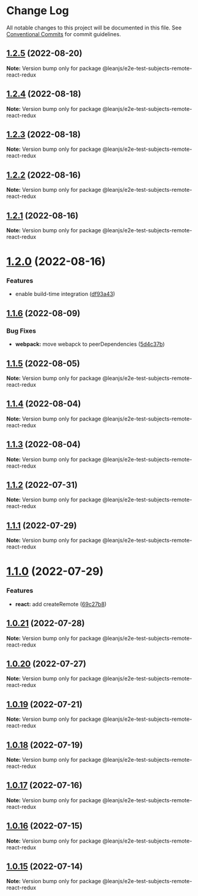 # Change Log

All notable changes to this project will be documented in this file.
See [Conventional Commits](https://conventionalcommits.org) for commit guidelines.

## [1.2.5](https://github.com/leanjs/leanjs/compare/@leanjs/e2e-test-subjects-remote-react-redux@1.2.4...@leanjs/e2e-test-subjects-remote-react-redux@1.2.5) (2022-08-20)

**Note:** Version bump only for package @leanjs/e2e-test-subjects-remote-react-redux





## [1.2.4](https://github.com/leanjs/leanjs/compare/@leanjs/e2e-test-subjects-remote-react-redux@1.2.3...@leanjs/e2e-test-subjects-remote-react-redux@1.2.4) (2022-08-18)

**Note:** Version bump only for package @leanjs/e2e-test-subjects-remote-react-redux





## [1.2.3](https://github.com/leanjs/leanjs/compare/@leanjs/e2e-test-subjects-remote-react-redux@1.2.2...@leanjs/e2e-test-subjects-remote-react-redux@1.2.3) (2022-08-18)

**Note:** Version bump only for package @leanjs/e2e-test-subjects-remote-react-redux





## [1.2.2](https://github.com/leanjs/leanjs/compare/@leanjs/e2e-test-subjects-remote-react-redux@1.2.1...@leanjs/e2e-test-subjects-remote-react-redux@1.2.2) (2022-08-16)

**Note:** Version bump only for package @leanjs/e2e-test-subjects-remote-react-redux





## [1.2.1](https://github.com/leanjs/leanjs/compare/@leanjs/e2e-test-subjects-remote-react-redux@1.2.0...@leanjs/e2e-test-subjects-remote-react-redux@1.2.1) (2022-08-16)

**Note:** Version bump only for package @leanjs/e2e-test-subjects-remote-react-redux





# [1.2.0](https://github.com/leanjs/leanjs/compare/@leanjs/e2e-test-subjects-remote-react-redux@1.1.6...@leanjs/e2e-test-subjects-remote-react-redux@1.2.0) (2022-08-16)


### Features

* enable build-time integration ([df93a43](https://github.com/leanjs/leanjs/commit/df93a433f869a659ace4fb1388608fdd415071b0))





## [1.1.6](https://github.com/leanjs/leanjs/compare/@leanjs/e2e-test-subjects-remote-react-redux@1.1.5...@leanjs/e2e-test-subjects-remote-react-redux@1.1.6) (2022-08-09)


### Bug Fixes

* **webpack:** move webapck to peerDependencies ([5d4c37b](https://github.com/leanjs/leanjs/commit/5d4c37bde96240a8056c9fb6dfafb9d4f082eb3b))





## [1.1.5](https://github.com/leanjs/leanjs/compare/@leanjs/e2e-test-subjects-remote-react-redux@1.1.4...@leanjs/e2e-test-subjects-remote-react-redux@1.1.5) (2022-08-05)

**Note:** Version bump only for package @leanjs/e2e-test-subjects-remote-react-redux





## [1.1.4](https://github.com/leanjs/leanjs/compare/@leanjs/e2e-test-subjects-remote-react-redux@1.1.3...@leanjs/e2e-test-subjects-remote-react-redux@1.1.4) (2022-08-04)

**Note:** Version bump only for package @leanjs/e2e-test-subjects-remote-react-redux





## [1.1.3](https://github.com/leanjs/leanjs/compare/@leanjs/e2e-test-subjects-remote-react-redux@1.1.2...@leanjs/e2e-test-subjects-remote-react-redux@1.1.3) (2022-08-04)

**Note:** Version bump only for package @leanjs/e2e-test-subjects-remote-react-redux





## [1.1.2](https://github.com/leanjs/leanjs/compare/@leanjs/e2e-test-subjects-remote-react-redux@1.1.1...@leanjs/e2e-test-subjects-remote-react-redux@1.1.2) (2022-07-31)

**Note:** Version bump only for package @leanjs/e2e-test-subjects-remote-react-redux





## [1.1.1](https://github.com/leanjs/leanjs/compare/@leanjs/e2e-test-subjects-remote-react-redux@1.1.0...@leanjs/e2e-test-subjects-remote-react-redux@1.1.1) (2022-07-29)

**Note:** Version bump only for package @leanjs/e2e-test-subjects-remote-react-redux





# [1.1.0](https://github.com/leanjs/leanjs/compare/@leanjs/e2e-test-subjects-remote-react-redux@1.0.21...@leanjs/e2e-test-subjects-remote-react-redux@1.1.0) (2022-07-29)


### Features

* **react:** add createRemote ([69c27b8](https://github.com/leanjs/leanjs/commit/69c27b80d5e4faa7fdb7dbed29c9b315676a46f2))





## [1.0.21](https://github.com/leanjs/leanjs/compare/@leanjs/e2e-test-subjects-remote-react-redux@1.0.20...@leanjs/e2e-test-subjects-remote-react-redux@1.0.21) (2022-07-28)

**Note:** Version bump only for package @leanjs/e2e-test-subjects-remote-react-redux





## [1.0.20](https://github.com/leanjs/leanjs/compare/@leanjs/e2e-test-subjects-remote-react-redux@1.0.19...@leanjs/e2e-test-subjects-remote-react-redux@1.0.20) (2022-07-27)

**Note:** Version bump only for package @leanjs/e2e-test-subjects-remote-react-redux





## [1.0.19](https://github.com/leanjs/leanjs/compare/@leanjs/e2e-test-subjects-remote-react-redux@1.0.18...@leanjs/e2e-test-subjects-remote-react-redux@1.0.19) (2022-07-21)

**Note:** Version bump only for package @leanjs/e2e-test-subjects-remote-react-redux





## [1.0.18](https://github.com/leanjs/leanjs/compare/@leanjs/e2e-test-subjects-remote-react-redux@1.0.17...@leanjs/e2e-test-subjects-remote-react-redux@1.0.18) (2022-07-19)

**Note:** Version bump only for package @leanjs/e2e-test-subjects-remote-react-redux





## [1.0.17](https://github.com/leanjs/leanjs/compare/@leanjs/e2e-test-subjects-remote-react-redux@1.0.16...@leanjs/e2e-test-subjects-remote-react-redux@1.0.17) (2022-07-16)

**Note:** Version bump only for package @leanjs/e2e-test-subjects-remote-react-redux





## [1.0.16](https://github.com/leanjs/leanjs/compare/@leanjs/e2e-test-subjects-remote-react-redux@1.0.15...@leanjs/e2e-test-subjects-remote-react-redux@1.0.16) (2022-07-15)

**Note:** Version bump only for package @leanjs/e2e-test-subjects-remote-react-redux





## [1.0.15](https://github.com/leanjs/leanjs/compare/@leanjs/e2e-test-subjects-remote-react-redux@1.0.14...@leanjs/e2e-test-subjects-remote-react-redux@1.0.15) (2022-07-14)

**Note:** Version bump only for package @leanjs/e2e-test-subjects-remote-react-redux
